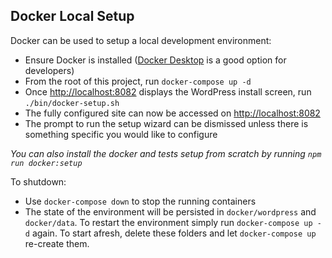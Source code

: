 ## Docker Local Setup

Docker can be used to setup a local development environment:

- Ensure Docker is installed ([Docker Desktop](https://www.docker.com/products/docker-desktop) is a good option for developers)
- From the root of this project, run `docker-compose up -d`
- Once <http://localhost:8082> displays the WordPress install screen, run `./bin/docker-setup.sh`
- The fully configured site can now be accessed on <http://localhost:8082>
- The prompt to run the setup wizard can be dismissed unless there is something specific you would like to configure

*You can also install the docker and tests setup from scratch by running `npm run docker:setup`*

To shutdown:

- Use `docker-compose down` to stop the running containers
- The state of the environment will be persisted in `docker/wordpress` and `docker/data`. To restart the environment simply run `docker-compose up -d` again. To start afresh, delete these folders and let `docker-compose up` re-create them.